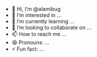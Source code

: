 - 👋 Hi, I’m @alamibug
- 👀 I’m interested in ...
- 🌱 I’m currently learning ...
- 💞️ I’m looking to collaborate on ...
- 📫 How to reach me ...
- 😄 Pronouns: ...
- ⚡ Fun fact: ...

<!---
alamibug/alamibug is a ✨ special ✨ repository because its `README.md` (this file) appears on your GitHub profile.
You can click the Preview link to take a look at your changes.
--->
